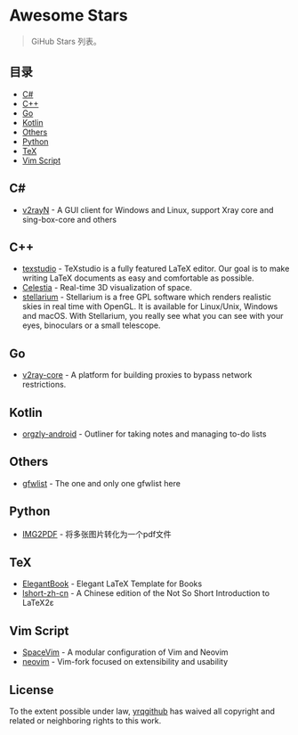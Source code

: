 # Awesome Stars

> GiHub Stars 列表。

## 目录

  - [C#](#c#)
  - [C++](#c++)
  - [Go](#go)
  - [Kotlin](#kotlin)
  - [Others](#others)
  - [Python](#python)
  - [TeX](#tex)
  - [Vim Script](#vim-script)

## C# # 

- [v2rayN](https://github.com/2dust/v2rayN) - A GUI client for Windows and Linux, support Xray core and sing-box-core and others

## C++ 

- [texstudio](https://github.com/texstudio-org/texstudio) - TeXstudio is a fully featured LaTeX editor. Our goal is to make writing LaTeX documents as easy and comfortable as possible.
- [Celestia](https://github.com/CelestiaProject/Celestia) - Real-time 3D visualization of space.
- [stellarium](https://github.com/Stellarium/stellarium) - Stellarium is a free GPL software which renders realistic skies in real time with OpenGL. It is available for Linux/Unix, Windows and macOS. With Stellarium, you really see what you can see with your eyes, binoculars or a small telescope.

## Go 

- [v2ray-core](https://github.com/v2fly/v2ray-core) - A platform for building proxies to bypass network restrictions.

## Kotlin 

- [orgzly-android](https://github.com/orgzly/orgzly-android) - Outliner for taking notes and managing to-do lists

## Others 

- [gfwlist](https://github.com/gfwlist/gfwlist) - The one and only one gfwlist here

## Python 

- [IMG2PDF](https://github.com/DeltaHao/IMG2PDF) - 将多张图片转化为一个pdf文件

## TeX 

- [ElegantBook](https://github.com/ElegantLaTeX/ElegantBook) - Elegant LaTeX Template for Books
- [lshort-zh-cn](https://github.com/CTeX-org/lshort-zh-cn) - A Chi­nese edi­tion of the Not So Short Introduction to LaTeX2ε

## Vim Script 

- [SpaceVim](https://github.com/SpaceVim/SpaceVim) - A modular configuration of Vim and Neovim
- [neovim](https://github.com/neovim/neovim) - Vim-fork focused on extensibility and usability


## License

To the extent possible under law, [yrqgithub](https://github.com/yrqgithub) has waived all copyright and related or neighboring rights to this work.


